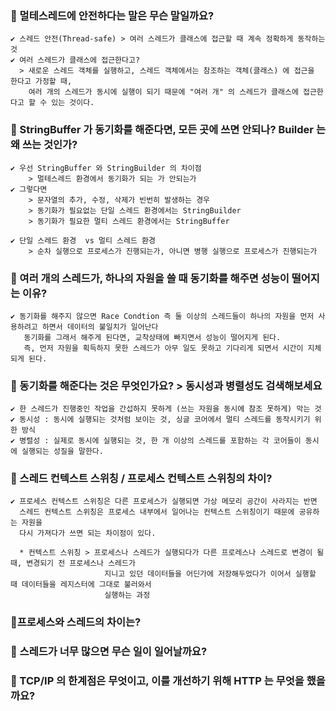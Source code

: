 ### 📌 멀테스레드에 안전하다는 말은 무슨 말일까요?
    ✔ 스레드 안전(Thread-safe) > 여러 스레드가 클래스에 접근할 때 계속 정확하게 동작하는 것
    ✔ 여러 스레드가 클래스에 접근한다고? 
      > 새로운 스레드 객체를 실행하고, 스레드 객체에서는 참조하는 객체(클래스) 에 접근을 한다고 가정할 때,
        여러 개의 스레드가 동시에 실행이 되기 때문에 "여러 개" 의 스레드가 클래스에 접근한다고 할 수 있는 것이다.
    
### 📌 StringBuffer 가 동기화를 해준다면, 모든 곳에 쓰면 안되나? Builder 는 왜 쓰는 것인가?
    ✔ 우선 StringBuffer 와 StringBuilder 의 차이점
        > 멀테스레드 환경에서 동기화가 되는 가 안되는가
    ✔ 그렇다면
        > 문자열의 추가, 수정, 삭제가 빈번히 발생하는 경우
        > 동기화가 필요없는 단일 스레드 환경에서는 StringBuilder
        > 동기화가 필요한 멀티 스레드 환경에서는 StringBuffer
        
    ✔ 단일 스레드 환경  vs 멀티 스레드 환경
        > 순차 실행으로 프로세스가 진행되는가, 아니면 병행 실행으로 프로세스가 진행되는가
        
        
### 📌 여러 개의 스레드가, 하나의 자원을 쓸 때 동기화를 해주면 성능이 떨어지는 이유?
    ✔ 동기화를 해주지 않으면 Race Condtion 즉 둘 이상의 스레드들이 하나의 자원을 먼저 사용하려고 하면서 데이터의 불일치가 일어난다
       동기화를 그래서 해주게 된다면, 교착상태에 빠지면서 성능이 떨어지게 된다. 
       즉, 먼저 자원을 획득하지 못한 스레드가 아무 일도 못하고 기다리게 되면서 시간이 지체되게 된다.
       
       
### 📌 동기화를 해준다는 것은 무엇인가요? > 동시성과 병렬성도 검색해보세요
    ✔ 한 스레드가 진행중인 작업을 간섭하지 못하게 (쓰는 자원을 동시에 참조 못하게) 막는 것
    ✔ 동시성 : 동시에 실행되는 것처럼 보이는 것, 싱글 코어에서 멀티 스레드를 동작시키기 위한 방식
    ✔ 병렬성 : 실제로 동시에 실행되는 것, 한 개 이상의 스레드를 포함하는 각 코어들이 동시에 실행되는 성질을 말한다.

### 📌 스레드 컨텍스트 스위칭 / 프로세스 컨텍스트 스위칭의 차이?
    ✔ 프로세스 컨텍스트 스위칭은 다른 프로세스가 실행되면 가상 메모리 공간이 사라지는 반면
      스레드 컨텍스트 스위칭은 프로세스 내부에서 일어나는 컨텍스트 스위칭이기 때문에 공유하는 자원을
      다시 가져다가 쓰면 되는 차이점이 있다.
      
      * 컨텍스트 스위칭 > 프로세스나 스레드가 실행되다가 다른 프로레스나 스레드로 변경이 될 때, 변경되기 전 프로세스나 스레드가
                         지니고 있던 데이터들을 어딘가에 저장해두었다가 이어서 실행할 때 데이터들을 레지스터에 그대로 불러와서 
                         실행하는 과정

### 📌프로세스와 스레드의 차이는?
### 📌 스레드가 너무 많으면 무슨 일이 일어날까요?
### 📌 TCP/IP 의 한계점은 무엇이고, 이를 개선하기 위해 HTTP 는 무엇을 했을까요?
